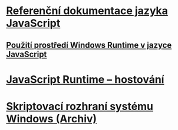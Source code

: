 # [Referenční dokumentace jazyka JavaScript](javascript/javascript-language-reference.md)
## [Použití prostředí Windows Runtime v jazyce JavaScript](jswinrt/using-the-windows-runtime-in-javascript.md)
# [JavaScript Runtime – hostování](chakra-hosting/javascript-runtime-hosting.md)
# [Skriptovací rozhraní systému Windows (Archiv)](winscript/windows-script-interfaces.md)
